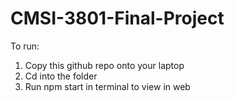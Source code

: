 # CMSI-3801-Final-Project


To run:

1. Copy this github repo onto your laptop
2. Cd into the folder
3. Run npm start in terminal to view in web
